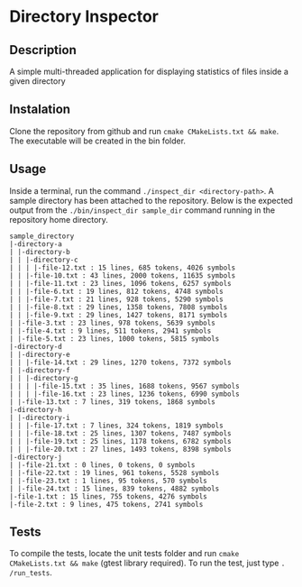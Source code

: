 # Directory Inspector
## Description
A simple multi-threaded application for displaying statistics of files inside a given directory

## Instalation
Clone the repository from github and run `cmake CMakeLists.txt && make`. The executable will be created in the bin folder. 

## Usage
Inside a terminal, run the command `./inspect_dir <directory-path>`. A sample directory has been attached to the repository.
Below is the expected output from the `./bin/inspect_dir sample_dir` command running in the repository home directory.

```
sample_directory
|-directory-a
| |-directory-b
| | |-directory-c
| | | |-file-12.txt : 15 lines, 685 tokens, 4026 symbols
| | |-file-10.txt : 43 lines, 2000 tokens, 11635 symbols
| | |-file-11.txt : 23 lines, 1096 tokens, 6257 symbols
| | |-file-6.txt : 19 lines, 812 tokens, 4748 symbols
| | |-file-7.txt : 21 lines, 928 tokens, 5290 symbols
| | |-file-8.txt : 29 lines, 1358 tokens, 7808 symbols
| | |-file-9.txt : 29 lines, 1427 tokens, 8171 symbols
| |-file-3.txt : 23 lines, 978 tokens, 5639 symbols
| |-file-4.txt : 9 lines, 511 tokens, 2941 symbols
| |-file-5.txt : 23 lines, 1000 tokens, 5815 symbols
|-directory-d
| |-directory-e
| | |-file-14.txt : 29 lines, 1270 tokens, 7372 symbols
| |-directory-f
| | |-directory-g
| | | |-file-15.txt : 35 lines, 1688 tokens, 9567 symbols
| | | |-file-16.txt : 23 lines, 1236 tokens, 6990 symbols
| |-file-13.txt : 7 lines, 319 tokens, 1868 symbols
|-directory-h
| |-directory-i
| | |-file-17.txt : 7 lines, 324 tokens, 1819 symbols
| | |-file-18.txt : 25 lines, 1307 tokens, 7487 symbols
| | |-file-19.txt : 25 lines, 1178 tokens, 6782 symbols
| | |-file-20.txt : 27 lines, 1493 tokens, 8398 symbols
|-directory-j
| |-file-21.txt : 0 lines, 0 tokens, 0 symbols
| |-file-22.txt : 19 lines, 961 tokens, 5528 symbols
| |-file-23.txt : 1 lines, 95 tokens, 570 symbols
| |-file-24.txt : 15 lines, 839 tokens, 4882 symbols
|-file-1.txt : 15 lines, 755 tokens, 4276 symbols
|-file-2.txt : 9 lines, 475 tokens, 2741 symbols
```
## Tests
To compile the tests, locate the unit tests folder and run `cmake CMakeLists.txt && make` (gtest library required). To run the test, just type `. /run_tests`. 